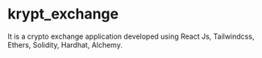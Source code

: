 # krypt_exchange

It is a crypto exchange application developed using React Js, Tailwindcss, Ethers, Solidity, Hardhat, Alchemy.
